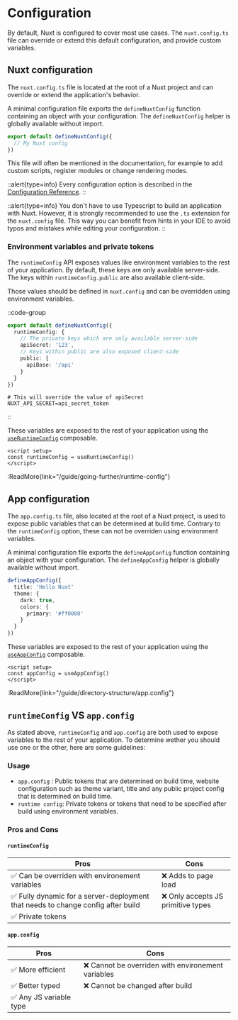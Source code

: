# Configuration

By default, Nuxt is configured to cover most use cases. The `nuxt.config.ts` file can override or extend this default configuration, and provide custom variables.

## Nuxt configuration

The `nuxt.config.ts` file is located at the root of a Nuxt project and can override or extend the application's behavior.

A minimal configuration file exports the `defineNuxtConfig` function containing an object with your configuration. The `defineNuxtConfig` helper is globally available without import.

```ts [nuxt.config.ts]
export default defineNuxtConfig({
  // My Nuxt config
})
```

This file will often be mentioned in the documentation, for example to add custom scripts, register modules or change rendering modes.

::alert{type=info}
Every configuration option is described in the [Configuration Reference](/api/configuration/nuxt.config).
::

::alert{type=info}
You don't have to use Typescript to build an application with Nuxt. However, it is strongly recommended to use the `.ts` extension for the `nuxt.config` file. This way you can benefit from hints in your IDE to avoid typos and mistakes while editing your configuration.
::

### Environment variables and private tokens

The `runtimeConfig` API exposes values like environment variables to the rest of your application. By default, these keys are only available server-side. The keys within `runtimeConfig.public` are also available client-side.

Those values should be defined in `nuxt.config` and can be overridden using environment variables.

::code-group

```ts [nuxt.config.ts]
export default defineNuxtConfig({
  runtimeConfig: {
    // The private keys which are only available server-side
    apiSecret: '123',
    // Keys within public are also exposed client-side
    public: {
      apiBase: '/api'
    }
  }
})
```

```text [.env]
# This will override the value of apiSecret
NUXT_API_SECRET=api_secret_token
```

::

These variables are exposed to the rest of your application using the [`useRuntimeConfig`](/api/composables/use-runtime-config) composable.

```vue [pages/index.vue]
<script setup>
const runtimeConfig = useRuntimeConfig()
</script>
```

:ReadMore{link="/guide/going-further/runtime-config"}

## App configuration

The `app.config.ts` file, also located at the root of a Nuxt project, is used to expose public variables that can be determined at build time. Contrary to the `runtimeConfig` option, these can not be overriden using environment variables.

A minimal configuration file exports the `defineAppConfig` function containing an object with your configuration. The `defineAppConfig` helper is globally available without import.

```ts [app.config.ts]
defineAppConfig({
  title: 'Hello Nuxt'
  theme: {
    dark: true,
    colors: {
      primary: '#ff0000'
    }
  }
})
```

These variables are exposed to the rest of your application using the [`useAppConfig`](/api/composables/use-app-config) composable.

```vue [pages/index.vue]
<script setup>
const appConfig = useAppConfig()
</script>
```

:ReadMore{link="/guide/directory-structure/app.config"}

## `runtimeConfig` VS `app.config`

As stated above, `runtimeConfig` and `app.config` are both used to expose variables to the rest of your application. To determine wether you should use one or the other, here are some guidelines:

### Usage

- `app.config` : Public tokens that are determined on build time, website configuration such as theme variant, title and any public project config that is determined on build time.
- `runtime config`: Private tokens or tokens that need to be specified after build using environment variables.

### Pros and Cons

#### `runtimeConfig`

| Pros                   | Cons             |
|------------------------|------------------|
| ✅ Can be overriden with environement variables | ❌ Adds to page load
| ✅ Fully dynamic for a server-deployment that needs to change config after build | ❌ Only accepts JS primitive types
| ✅ Private tokens |

#### `app.config`

| Pros                   | Cons             |
|------------------------|------------------|
| ✅ More efficient | ❌ Cannot be overriden with environement variables
| ✅ Better typed | ❌ Cannot be changed after build
| ✅ Any JS variable type |
